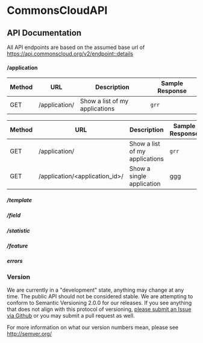 # CommonsCloudAPI


## API Documentation

All API endpoints are based on the assumed base url of https://api.commonscloud.org/v2/<endpoint::details>

#### /application

| Method | URL | Description | Sample Response
| --- | --- | --- | ---
| GET | /application/ | Show a list of my applications | `grr`




| Method | URL | Description | Sample Response |
| --- | --- | --- | --- |
| GET | /application/ | Show a list of my applications | `grr`
| GET | /application/<application_id>/ | Show a single application | ggg


##### /template

##### /field

##### /statistic

##### /feature

##### errors


### Version

We are currently in a "development" state, anything may change at any time. The public API should not be considered stable. We are attempting to conform to Semantic Versioning 2.0.0 for our releases. If you see anything that does not align with this protocol of versioning, [please submit an Issue via Github](https://github.com/CommonsCloud/CommonsCloudAPI/issues) or you may submit a pull request as well.

For more information on what our version numbers mean, please see http://semver.org/